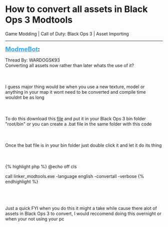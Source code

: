 # How to convert all assets in Black Ops 3 Modtools
Game Modding | Call of Duty: Black Ops 3 | Asset Importing

---
<strong style="font-size: 1.4em;"><span style="text-decoration: underline;text-decoration-color: #34a7f9;"><span style="color:#34a7f9;">ModmeBot</span></span>:</strong>

<p>Thread By: WARDOGSK93<br />Converting all assets now rather than later whats the use of it?<br /><br /><br /><br />I guess major thing would be when you use a new texture, model or anything in your map it wont need to be converted and compile time wouldnt be as long<br /><br /><br /><br />To do this download this <a href="https://mega.nz/#!7cJGBRCJ!z4jUXrzYFcng40eaZC6LMoMHMAFrIikC8B86psPM2tc">file</a> and put it in your Black Ops 3 bin folder &quot;root/bin&quot; or you can create a .bat file in the same folder with this code<br /><br /><br /><br />Once the bat file is in your bin folder just double click it and let it do its thing<br /><br /><br /><br />
{% highlight php %}
@echo off
cls

call linker_modtools.exe -language english -convertall -verbose
{% endhighlight %}
<br />
<br /><br /><br /><br />Just a quick FYI when you do this it might a take while cause there alot of assets in Black Ops 3 to convert, I would reccomend doing this overnight or when your not using your pc</p>
